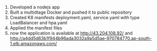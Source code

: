 1. Developed a nodejs app
2. Built a multidtage Docker and pushed it to public repository
3. Created K8 manifests deployment.yaml, service.yaml with type LoadBalancer and hpa.yaml
4. Applied the manifest files
5. now the application is available at http://43.204.108.92/ and http://a4dd5d63b1f944b96ada3032a9a5d5ae-970784770.ap-south-1.elb.amazonaws.com/
